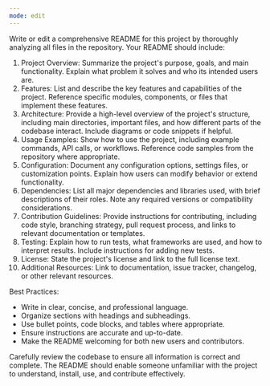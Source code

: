 ```yaml
---
mode: edit
---
```

Write or edit a comprehensive README for this project by thoroughly analyzing all files in the repository. Your README should include:

1. Project Overview: Summarize the project's purpose, goals, and main functionality. Explain what problem it solves and who its intended users are.
2. Features: List and describe the key features and capabilities of the project. Reference specific modules, components, or files that implement these features.
3. Architecture: Provide a high-level overview of the project's structure, including main directories, important files, and how different parts of the codebase interact. Include diagrams or code snippets if helpful.
4. Usage Examples: Show how to use the project, including example commands, API calls, or workflows. Reference code samples from the repository where appropriate.
5. Configuration: Document any configuration options, settings files, or customization points. Explain how users can modify behavior or extend functionality.
6. Dependencies: List all major dependencies and libraries used, with brief descriptions of their roles. Note any required versions or compatibility considerations.
7. Contribution Guidelines: Provide instructions for contributing, including code style, branching strategy, pull request process, and links to relevant documentation or templates.
8. Testing: Explain how to run tests, what frameworks are used, and how to interpret results. Include instructions for adding new tests.
9. License: State the project's license and link to the full license text.
10. Additional Resources: Link to documentation, issue tracker, changelog, or other relevant resources.

Best Practices:
- Write in clear, concise, and professional language.
- Organize sections with headings and subheadings.
- Use bullet points, code blocks, and tables where appropriate.
- Ensure instructions are accurate and up-to-date.
- Make the README welcoming for both new users and contributors.

Carefully review the codebase to ensure all information is correct and complete. The README should enable someone unfamiliar with the project to understand, install, use, and contribute effectively.